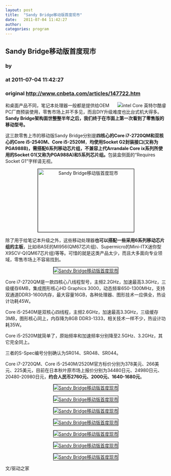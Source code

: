 ```yaml
---
layout: post
title:  "Sandy Bridge移动版首度现市"
date:   2011-07-04 11:42:27
author: 
categories: program
---
```


## Sandy Bridge移动版首度现市
### by 
### at 2011-07-04 11:42:27
### original <http://www.cnbeta.com/articles/147722.htm>

<div><a rel="nofollow" href="http://www.cnbeta.com/topics/159.htm"><img src="http://img.cnbeta.com/topics/2010-4-9%208-29-36.gif" alt="intel Core 英特尔酷睿" name="sign" align="right"></a>
        <p>和桌面产品不同，笔记本处理器一般都是提供给OEM PC厂商预装使用，零售市场上并不多见，而且DIY升级难度也比台式机大得多。<span style="font-weight:bold">Sandy Bridge架构面世整整半年之后，我们终于在市面上第一次看到了零售版的移动型号。</span></p>
		<p><p>这三款零售上市的移动版Sandy Bridge分别是<strong>四核心的Core i7-2720QM和双核心的Core i5-2540M、Core i5-2520M</strong>，<strong>均使用Socket G2封装接口(又称为PGA988B)，需搭配6系列移动芯片组，不兼容上代Arrandale Core ix系列所使用的Socket G1(又称为PGA988A)和5系列芯片组。</strong>包装盒侧面的“Requires Socket G1”字样请无视。</p>
<p align="center"><img alt="Sandy Bridge移动版首度现市" style="border-bottom:black 1px solid;border-left:black 1px solid;border-top:black 1px solid;border-right:black 1px solid" src="http://news.mydrivers.com/Img/20110704/10513846.jpg" height="197" width="301"></p>
<p>除了用于给笔记本升级之外，这些移动处理器<strong>也可以搭配一些采用6系列移动芯片组的主板</strong>，比如iBASE的MI956(QM67芯片组)、Supermicro的Mini-ITX迷你型X9SCV-Q(QM67芯片组)等等。可惜的就是这类产品太少，而且大多面向专业领域，零售市场上不容易找到。 </p>
<p align="center"><a rel="nofollow" href="http://news.mydrivers.com/Img/20110704/10512316.jpg"><img alt="Sandy Bridge移动版首度现市" style="border-bottom:black 1px solid;border-left:black 1px solid;border-top:black 1px solid;border-right:black 1px solid" src="http://news.mydrivers.com/Img/20110704/S10512316.jpg"></a></p>
<p>Core i7-2720QM是一款四核心八线程型号，主频2.2GHz，加速最高3.3GHz，三级缓存6MB，集成图形核心HD 
Graphics 
3000，动态频率650-1300MHz，支持双通道DDR3-1600内存，最大容量16GB，各种处理器、图形技术一应俱全，热设计功耗45W。</p>
<p>Core i5-2540M是双核心四线程，主频2.6GHz，加速最高3.3GHz，三级缓存3MB，图形核心同上，内存降为8GB DDR3-1333，相关技术一样不少，热设计功耗35W。</p>
<p>Core i5-2520M就简单了，原始频率和加速频率分别降至2.5GHz、3.2GHz，其它完全同上。</p>
<p>三者的S-Spec编号分别确认为SR014、SR048、SR044。</p>
<p>Core i7-2720QM、Core i5-2540M/2520M官方标价分别为378美元、266美元、225美元，目前在日本秋叶原市场上报价分别为34480日元、24980日元、20480-20980日元，<strong>约合人民币2760元、2000元、1640-1680元</strong>。</p>
<p align="center"><a rel="nofollow" href="http://news.mydrivers.com/Img/20110704/10510162.jpg"><img alt="Sandy Bridge移动版首度现市" style="border-bottom:black 1px solid;border-left:black 1px solid;border-top:black 1px solid;border-right:black 1px solid" src="http://news.mydrivers.com/Img/20110704/S10510162.jpg"></a></p>
<p align="center"><a rel="nofollow" href="http://news.mydrivers.com/Img/20110704/10510174.jpg"><img alt="Sandy Bridge移动版首度现市" style="border-bottom:black 1px solid;border-left:black 1px solid;border-top:black 1px solid;border-right:black 1px solid" src="http://news.mydrivers.com/Img/20110704/S10510174.jpg"></a></p>
<p align="center"><a rel="nofollow" href="http://news.mydrivers.com/Img/20110704/10510187.jpg"><img alt="Sandy Bridge移动版首度现市" style="border-bottom:black 1px solid;border-left:black 1px solid;border-top:black 1px solid;border-right:black 1px solid" src="http://news.mydrivers.com/Img/20110704/S10510187.jpg"></a></p>
<p align="center"><a rel="nofollow" href="http://news.mydrivers.com/Img/20110704/10510199.jpg"><img alt="Sandy Bridge移动版首度现市" style="border-bottom:black 1px solid;border-left:black 1px solid;border-top:black 1px solid;border-right:black 1px solid" src="http://news.mydrivers.com/Img/20110704/S10510199.jpg"></a></p>
<p align="center"><a rel="nofollow" href="http://news.mydrivers.com/Img/20110704/10510215.jpg"><img alt="Sandy Bridge移动版首度现市" style="border-bottom:black 1px solid;border-left:black 1px solid;border-top:black 1px solid;border-right:black 1px solid" src="http://news.mydrivers.com/Img/20110704/S10510215.jpg"></a></p>
<p align="center"><a rel="nofollow" href="http://news.mydrivers.com/Img/20110704/10512290.jpg"><img alt="Sandy Bridge移动版首度现市" style="border-bottom:black 1px solid;border-left:black 1px solid;border-top:black 1px solid;border-right:black 1px solid" src="http://news.mydrivers.com/Img/20110704/S10512290.jpg"></a></p>
<p align="center"><a rel="nofollow" href="http://news.mydrivers.com/Img/20110704/10512304.jpg"><img alt="Sandy Bridge移动版首度现市" style="border-bottom:black 1px solid;border-left:black 1px solid;border-top:black 1px solid;border-right:black 1px solid" src="http://news.mydrivers.com/Img/20110704/S10512304.jpg"></a></p>
文/驱动之家</p></div>